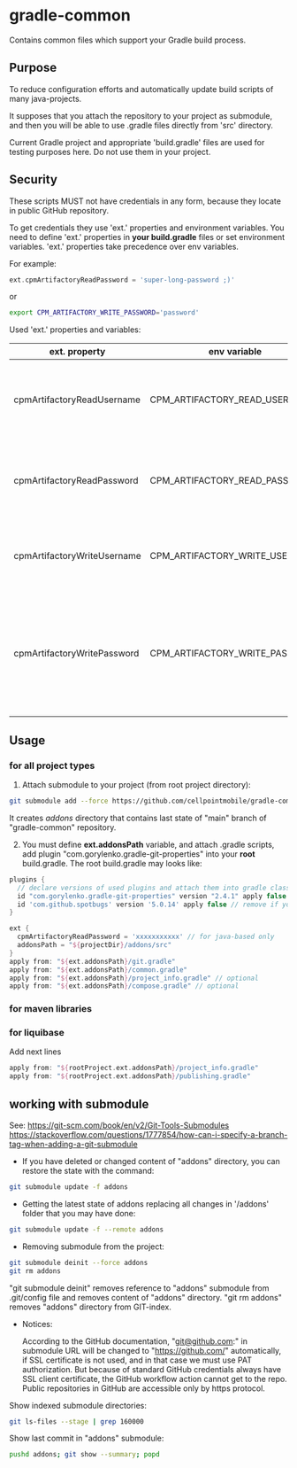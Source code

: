 # gradle-common

Contains common files which support your Gradle build process.

## Purpose 

To reduce configuration efforts and automatically update build scripts of many java-projects. 

It supposes that you attach the repository to your project as submodule, and then you will be able to 
use .gradle files directly from 'src' directory.

Current Gradle project and appropriate 'build.gradle' files are used for testing purposes here. 
Do not use them in your project.   

## Security

These scripts MUST not have credentials in any form, because they locate in public GitHub repository. 

To get credentials they use 'ext.' properties and environment variables.
You need to define 'ext.' properties in **your build.gradle** files or set environment variables.
'ext.' properties take precedence over env variables.

For example:
```groovy
ext.cpmArtifactoryReadPassword = 'super-long-password ;)'
```
or 
```bash
export CPM_ARTIFACTORY_WRITE_PASSWORD='password' 
```

Used 'ext.' properties and variables:

| ext. property | env variable | descrition                                                                                       | default                                             |
|-|-|--------------------------------------------------------------------------------------------------|-----------------------------------------------------|
|cpmArtifactoryReadUsername|CPM_ARTIFACTORY_READ_USERNAME| username for readonly access to common maven repository.| 'cellpointmobileread'                               | 
|cpmArtifactoryReadPassword|CPM_ARTIFACTORY_READ_PASSWORD| password for readonly access to common maven repository.| ''                                                  |
|cpmArtifactoryWriteUsername|CPM_ARTIFACTORY_WRITE_USERNAME| username for write access to common maven repository.| 'github'                                            |
|cpmArtifactoryWritePassword|CPM_ARTIFACTORY_WRITE_PASSWORD| password for write access to common maven repository. <br/> This password usually assigned by CI | 'jenkinspasswordplaceholder' used as a placeholder |   


## Usage

### for all project types

1) Attach submodule to your project (from root project directory):

```bash
git submodule add --force https://github.com/cellpointmobile/gradle-common.git addons
```

It creates *addons* directory that contains last state of "main" branch of "gradle-common" repository. 


2) You must define **ext.addonsPath** variable, and attach .gradle scripts, add plugin "com.gorylenko.gradle-git-properties"
   into your **root** build.gradle. The root build.gradle may looks like:
 
```groovy
plugins {
  // declare versions of used plugins and attach them into gradle classpath
  id "com.gorylenko.gradle-git-properties" version "2.4.1" apply false
  id 'com.github.spotbugs' version '5.0.14' apply false // remove if you don`t want to use spotbugs  
}

ext {
  cpmArtifactoryReadPassword = 'xxxxxxxxxxx' // for java-based only
  addonsPath = "${projectDir}/addons/src"
}
apply from: "${ext.addonsPath}/git.gradle"
apply from: "${ext.addonsPath}/common.gradle"
apply from: "${ext.addonsPath}/project_info.gradle" // optional
apply from: "${ext.addonsPath}/compose.gradle" // optional
```
   

### for maven libraries


### for liquibase

Add next lines

```groovy
apply from: "${rootProject.ext.addonsPath}/project_info.gradle"
apply from: "${rootProject.ext.addonsPath}/publishing.gradle"
```

## working with submodule

See:
https://git-scm.com/book/en/v2/Git-Tools-Submodules
https://stackoverflow.com/questions/1777854/how-can-i-specify-a-branch-tag-when-adding-a-git-submodule

- If you have deleted or changed content of "addons" directory, you can restore the state with the command:

```bash
git submodule update -f addons 
```

- Getting the latest state of addons replacing all changes in '/addons' folder that you may have done:

```bash
git submodule update -f --remote addons
```

- Removing submodule from the project:

```bash
git submodule deinit --force addons
git rm addons
```

"git submodule deinit" removes reference to "addons" submodule from .git/config file and removes content of "addons" directory.
"git rm addons" removes "addons" directory from GIT-index. 

- Notices:

    According to the GitHub documentation, "git@github.com:" in submodule URL will be changed to
    "https://github.com/" automatically, if SSL certificate is not used, and in that case we must use PAT authorization.
    But because of standard GitHub credentials always have SSL client certificate, the GitHub workflow action 
    cannot get to the repo. Public repositories in GitHub are accessible only by https protocol. 

Show indexed submodule directories:
```bash
git ls-files --stage | grep 160000
```

Show last commit in "addons" submodule:
```bash
pushd addons; git show --summary; popd
```
